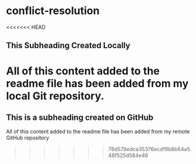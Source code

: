 # conflict-resolution

<<<<<<< HEAD
## This Subheading Created Locally

All of this content added to the readme file has been added from my local Git repository.
=======
## This is a subheading created on GitHub

All of this content added to the readme file has been added from my remote GitHub repository
>>>>>>> 78d578edca35376ecdf9b8b64a548f525d584e46
